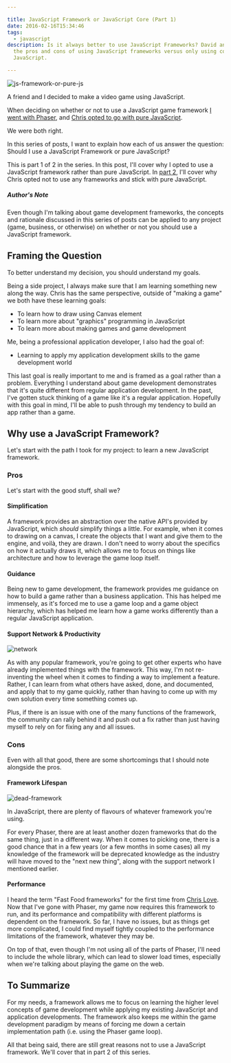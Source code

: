 ```yaml
---

title: JavaScript Framework or JavaScript Core (Part 1)
date: 2016-02-16T15:34:46
tags:
  - javascript
description: Is it always better to use JavaScript Frameworks? David analyzes
  the pros and cons of using JavaScript frameworks versus only using core
  JavaScript.

---
```

![js-framework-or-pure-js][1]

A friend and I decided to make a video game using JavaScript.

When deciding on whether or not to use a JavaScript game framework [I went with Phaser][2], and [Chris opted to go with pure JavaScript][3].

We were both right.

In this series of posts, I want to explain how each of us answer the question: Should I use a JavaScript Framework or pure JavaScript?

This is part 1 of 2 in the series. In this post, I'll cover why I opted to use a JavaScript framework rather than pure JavaScript. In [part 2][7], I'll cover why Chris opted not to use any frameworks and stick with pure JavaScript.

##### Author's Note

Even though I'm talking about game development frameworks, the concepts and rationale discussed in this series of posts can be applied to any project (game, business, or otherwise) on whether or not you should use a JavaScript framework.

## Framing the Question

To better understand my decision, you should understand my goals.

Being a side project, I always make sure that I am learning something new along the way. Chris has the same perspective, outside of "making a game" we both have these learning goals:

* To learn how to draw using Canvas element
* To learn more about "graphics" programming in JavaScript
* To learn more about making games and game development

Me, being a professional application developer, I also had the goal of:

* Learning to apply my application development skills to the game development world

This last goal is really important to me and is framed as a goal rather than a problem. Everything I understand about game development demonstrates that it's quite different from regular application development. In the past, I've gotten stuck thinking of a game like it's a regular application. Hopefully with this goal in mind, I'll be able to push through my tendency to build an app rather than a game.

## Why use a JavaScript Framework?

Let's start with the path I took for my project: to learn a new JavaScript framework.

### Pros

Let's start with the good stuff, shall we?

#### Simplification

A framework provides an abstraction over the native API's provided by JavaScript, which _should_ simplify things a little. For example, when it comes to drawing on a canvas, I create the objects that I want and give them to the engine, and voilà, they are drawn. I don't need to worry about the specifics on how it actually draws it, which allows me to focus on things like architecture and how to leverage the game loop itself.

#### Guidance

Being new to game development, the framework provides me guidance on how to build a game rather than a business application. This has helped me immensely, as it's forced me to use a game loop and a game object hierarchy, which has helped me learn how a game works differently than a regular JavaScript application.

#### Support Network &amp; Productivity

![network][4]

As with any popular framework, you're going to get other experts who have already implemented things with the framework. This way, I'm not re-inventing the wheel when it comes to finding a way to implement a feature. Rather, I can learn from what others have asked, done, and documented, and apply that to my game quickly, rather than having to come up with my own solution every time something comes up.

Plus, if there is an issue with one of the many functions of the framework, the community can rally behind it and push out a fix rather than just having myself to rely on for fixing any and all issues.

### Cons

Even with all that good, there are some shortcomings that I should note alongside the pros.

#### Framework Lifespan

![dead-framework][5]

In JavaScript, there are plenty of flavours of whatever framework you're using.

For every Phaser, there are at least another dozen frameworks that do the same thing, just in a different way. When it comes to picking one, there is a good chance that in a few years (or a few months in some cases) all my knowledge of the framework will be deprecated knowledge as the industry will have moved to the "next new thing", along with the support network I mentioned earlier.

#### Performance

I heard the term "Fast Food frameworks" for the first time from [Chris Love][6]. Now that I've gone with Phaser, my game now requires this framework to run, and its performance and compatibility with different platforms is dependent on the framework. So far, I have no issues, but as things get more complicated, I could find myself tightly coupled to the performance limitations of the framework, whatever they may be.

On top of that, even though I'm not using all of the parts of Phaser, I'll need to include the whole library, which can lead to slower load times, especially when we're talking about playing the game on the web.

## To Summarize

For my needs, a framework allows me to focus on learning the higher level concepts of game development while applying my existing JavaScript and application developments. The framework also keeps me within the game development paradigm by means of forcing me down a certain implementation path (i.e. using the Phaser game loop).

All that being said, there are still great reasons not to use a JavaScript framework. We'll cover that in part 2 of this series.

[1]: https://blog.davidwesst.com/2016/02/JavaScript-Framework-or-Pure-JavaScript-P1/js-framework-or-pure-js.png
[2]: https://github.com/davidwesst/finder-game
[3]: https://github.com/chrinkus/walk
[4]: https://blog.davidwesst.com/2016/02/JavaScript-Framework-or-Pure-JavaScript-P1/network.png
[5]: https://blog.davidwesst.com/2016/02/JavaScript-Framework-or-Pure-JavaScript-P1/dead-framework.png
[6]: http://love2dev.com/#!article/Large-JavaScript-Frameworks-Are-Like-Fast-Food-Restaurants
[7]: https://blog.davidwesst.com/2016/02/JavaScript-Framework-or-Pure-JavaScript-P2
  
